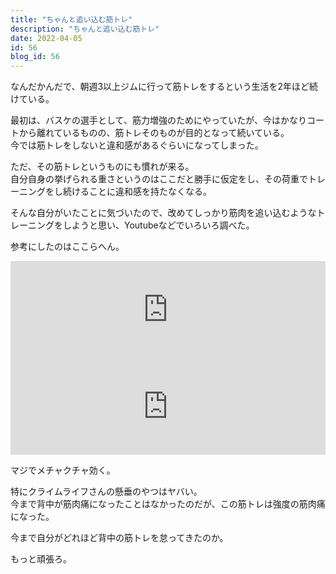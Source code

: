 ```yaml
---
title: "ちゃんと追い込む筋トレ"
description: "ちゃんと追い込む筋トレ"
date: 2022-04-05
id: 56
blog_id: 56
---
```


なんだかんだで、朝週3以上ジムに行って筋トレをするという生活を2年ほど続けている。

最初は、バスケの選手として、筋力増強のためにやっていたが、今はかなりコートから離れているものの、筋トレそのものが目的となって続いている。  
今では筋トレをしないと違和感があるぐらいになってしまった。

ただ、その筋トレというものにも慣れが来る。  
自分自身の挙げられる重さというのはここだと勝手に仮定をし、その荷重でトレーニングをし続けることに違和感を持たなくなる。

そんな自分がいたことに気づいたので、改めてしっかり筋肉を追い込むようなトレーニングをしようと思い、Youtubeなどでいろいろ調べた。  

参考にしたのはここらへん。

<iframe 
  class="hatenablogcard" 
  style="width:100%;height:155px;max-width:680px;"
  src="https://hatenablog-parts.com/embed?url=https://youtu.be/Mp0JPlSk-Ek" 
  width="300" height="150" frameborder="0" scrolling="no">
</iframe>  

</br>

<iframe 
  class="hatenablogcard" 
  style="width:100%;height:155px;max-width:680px;"
  src="https://hatenablog-parts.com/embed?url=https://youtube.com/shorts/BGioN6eEWQ8?feature=share" 
  width="300" height="150" frameborder="0" scrolling="no">
</iframe>

マジでメチャクチャ効く。

特にクライムライフさんの懸垂のやつはヤバい。  
今まで背中が筋肉痛になったことはなかったのだが、この筋トレは強度の筋肉痛になった。

今まで自分がどれほど背中の筋トレを怠ってきたのか。

もっと頑張ろ。